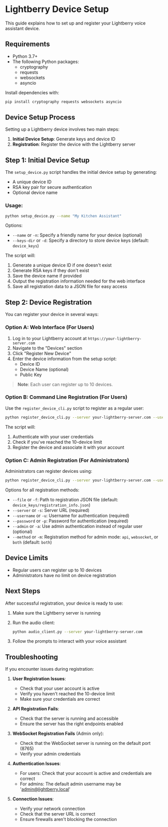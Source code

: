 # Lightberry Device Setup

This guide explains how to set up and register your Lightberry voice assistant device.

## Requirements

- Python 3.7+
- The following Python packages:
  - cryptography
  - requests
  - websockets
  - asyncio

Install dependencies with:
```bash
pip install cryptography requests websockets asyncio
```

## Device Setup Process

Setting up a Lightberry device involves two main steps:

1. **Initial Device Setup**: Generate keys and device ID
2. **Registration**: Register the device with the Lightberry server

## Step 1: Initial Device Setup

The `setup_device.py` script handles the initial device setup by generating:
- A unique device ID
- RSA key pair for secure authentication
- Optional device name

### Usage:

```bash
python setup_device.py --name "My Kitchen Assistant"
```

Options:
- `--name` or `-n`: Specify a friendly name for your device (optional)
- `--keys-dir` or `-d`: Specify a directory to store device keys (default: `device_keys`)

The script will:
1. Generate a unique device ID if one doesn't exist
2. Generate RSA keys if they don't exist
3. Save the device name if provided
4. Output the registration information needed for the web interface
5. Save all registration data to a JSON file for easy access

## Step 2: Device Registration

You can register your device in several ways:

### Option A: Web Interface (For Users)

1. Log in to your Lightberry account at `https://your-lightberry-server.com`
2. Navigate to the "Devices" section
3. Click "Register New Device"
4. Enter the device information from the setup script:
   - Device ID
   - Device Name (optional)
   - Public Key

> **Note**: Each user can register up to 10 devices.

### Option B: Command Line Registration (For Users)

Use the `register_device_cli.py` script to register as a regular user:

```bash
python register_device_cli.py --server your-lightberry-server.com --username your.email@example.com --password yourpassword
```

The script will:
1. Authenticate with your user credentials
2. Check if you've reached the 10-device limit
3. Register the device and associate it with your account

### Option C: Admin Registration (For Administrators)

Administrators can register devices using:

```bash
python register_device_cli.py --server your-lightberry-server.com --username admin --password adminpassword --admin
```

Options for all registration methods:
- `--file` or `-f`: Path to registration JSON file (default: `device_keys/registration_info.json`)
- `--server` or `-s`: Server URL (required)
- `--username` or `-u`: Username for authentication (required)
- `--password` or `-p`: Password for authentication (required)
- `--admin` or `-a`: Use admin authentication instead of regular user (optional)
- `--method` or `-m`: Registration method for admin mode: `api`, `websocket`, or `both` (default: `both`)

## Device Limits

- Regular users can register up to 10 devices
- Administrators have no limit on device registration

## Next Steps

After successful registration, your device is ready to use:

1. Make sure the Lightberry server is running
2. Run the audio client:
   ```bash
   python audio_client.py --server your-lightberry-server.com
   ```

3. Follow the prompts to interact with your voice assistant

## Troubleshooting

If you encounter issues during registration:

1. **User Registration Issues**:
   - Check that your user account is active
   - Verify you haven't reached the 10-device limit
   - Make sure your credentials are correct

2. **API Registration Fails**:
   - Check that the server is running and accessible
   - Ensure the server has the right endpoints enabled

3. **WebSocket Registration Fails** (Admin only):
   - Check that the WebSocket server is running on the default port (8765)
   - Verify your admin credentials

4. **Authentication Issues**:
   - For users: Check that your account is active and credentials are correct
   - For admins: The default admin username may be 'admin@lightberry.local'

5. **Connection Issues**:
   - Verify your network connection
   - Check that the server URL is correct
   - Ensure firewalls aren't blocking the connection 